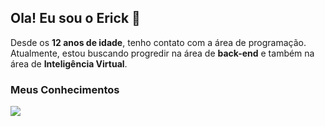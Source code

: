 <h2>Ola! Eu sou o Erick 🫠</h2>
Desde os <b>12 anos de idade</b>, tenho contato com a área de programação. Atualmente, estou buscando progredir na área de <b>back-end</b> e também na área de <b>Inteligência Virtual</b>.
<h3>Meus Conhecimentos</b>

<img src="https://img.shields.io/badge/Python-14354C?style=for-the-badge&logo=python&logoColor=white)]" all="Python"></img>
